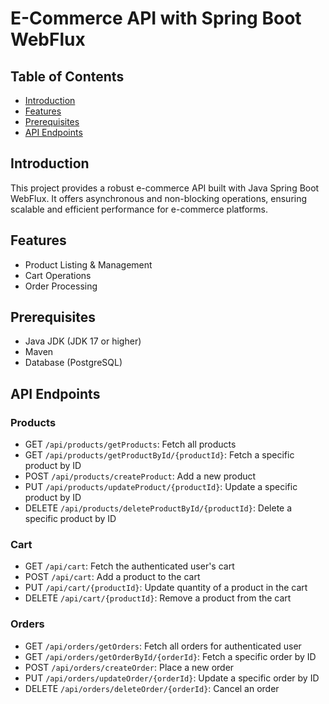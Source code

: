 # E-Commerce API with Spring Boot WebFlux

## Table of Contents
- [Introduction](#introduction)
- [Features](#features)
- [Prerequisites](#prerequisites)
- [API Endpoints](#api-endpoints)

## Introduction
This project provides a robust e-commerce API built with Java Spring Boot WebFlux. It offers asynchronous and non-blocking operations, ensuring scalable and efficient performance for e-commerce platforms.

## Features

[//]: # (- User Registration & Authentication)
- Product Listing & Management
- Cart Operations
- Order Processing

[//]: # (- Payment Integration)

[//]: # (- Reviews & Ratings)

[//]: # (- Admin Operations)

## Prerequisites
- Java JDK (JDK 17 or higher)
- Maven
- Database (PostgreSQL)

## API Endpoints

[//]: # (### Users & Authentication)

[//]: # (- POST `/api/users/register`: Register a new user)

[//]: # (- POST `/api/users/login`: Authenticate a user)

[//]: # (- GET `/api/users/profile`: Fetch the authenticated user's profile)

[//]: # (- PUT `/api/users/profile`: Update the authenticated user's profile)

[//]: # (- DELETE `/api/users/profile`: Delete user account)

### Products
- GET `/api/products/getProducts`: Fetch all products
- GET `/api/products/getProductById/{productId}`: Fetch a specific product by ID
- POST `/api/products/createProduct`: Add a new product
- PUT `/api/products/updateProduct/{productId}`: Update a specific product by ID
- DELETE `/api/products/deleteProductById/{productId}`: Delete a specific product by ID

### Cart
- GET `/api/cart`: Fetch the authenticated user's cart
- POST `/api/cart`: Add a product to the cart
- PUT `/api/cart/{productId}`: Update quantity of a product in the cart
- DELETE `/api/cart/{productId}`: Remove a product from the cart

### Orders
- GET `/api/orders/getOrders`: Fetch all orders for authenticated user
- GET `/api/orders/getOrderById/{orderId}`: Fetch a specific order by ID
- POST `/api/orders/createOrder`: Place a new order
- PUT `/api/orders/updateOrder/{orderId}`: Update a specific order by ID
- DELETE `/api/orders/deleteOrder/{orderId}`: Cancel an order

[//]: # (### Payments)

[//]: # (- POST `/api/payments/checkout`: Process a payment and checkout)

[//]: # (- GET `/api/payments/history`: Fetch payment history for a user)

[//]: # (### Reviews & Ratings)

[//]: # (- GET `/api/products/{productId}/reviews`: Fetch all reviews for a product)

[//]: # (- POST `/api/products/{productId}/reviews`: Submit a review for a product)

[//]: # (- PUT `/api/reviews/{reviewId}`: Update a review)

[//]: # (- DELETE `/api/reviews/{reviewId}`: Delete a review)

[//]: # (### Admin Operations)

[//]: # (- GET `/api/admin/users`: Fetch all users &#40;admin only&#41;)

[//]: # (- DELETE `/api/admin/users/{userId}`: Delete a user &#40;admin only&#41;)

[//]: # (- GET `/api/admin/orders`: Fetch all orders &#40;admin only&#41;)

[//]: # (- PUT `/api/admin/orders/{orderId}`: Update order status &#40;admin only&#41;)
